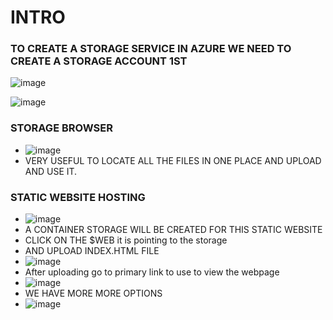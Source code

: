 # INTRO

### TO CREATE A STORAGE SERVICE IN AZURE WE NEED TO CREATE A STORAGE ACCOUNT 1ST 

![image](https://github.com/pavankumar0077/Azure-zero-to-hero/assets/40380941/d6930516-20ff-4e52-bd01-d4a4384e6249)

![image](https://github.com/pavankumar0077/Azure-zero-to-hero/assets/40380941/bfee6cd7-ed0a-4073-9d9c-4179cc0342c0)


### STORAGE BROWSER 
- ![image](https://github.com/pavankumar0077/Azure-zero-to-hero/assets/40380941/357b563e-790d-446f-92f8-0ff9a8ee0991)
- VERY USEFUL TO LOCATE ALL THE FILES IN ONE PLACE AND UPLOAD AND USE IT.

### STATIC WEBSITE HOSTING
- ![image](https://github.com/pavankumar0077/Azure-zero-to-hero/assets/40380941/b80746d8-3e6c-4733-b858-5ca82738185e)
- A CONTAINER STORAGE WILL BE CREATED FOR THIS STATIC WEBSITE
- CLICK ON THE $WEB it is pointing to the storage
- AND UPLOAD INDEX.HTML FILE
- ![image](https://github.com/pavankumar0077/Azure-zero-to-hero/assets/40380941/cdc63329-190a-4a33-804e-464b07f6ac20)
- After uploading go to primary link to use to view the webpage
- ![image](https://github.com/pavankumar0077/Azure-zero-to-hero/assets/40380941/e850c9a7-37d3-4221-a49f-c66dea81eb95)
- WE HAVE MORE MORE OPTIONS
- ![image](https://github.com/pavankumar0077/Azure-zero-to-hero/assets/40380941/329f8fe8-7769-449a-8c63-f88b4fedafb4)


